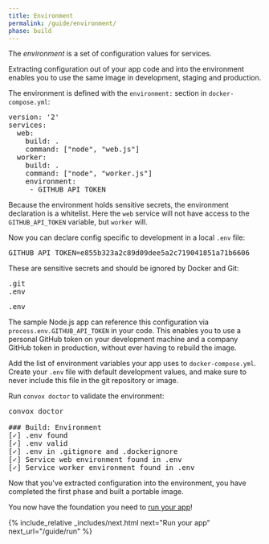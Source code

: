 ```yaml
---
title: Environment
permalink: /guide/environment/
phase: build
---
```


The _environment_ is a set of configuration values for services.

Extracting configuration out of your app code and into the environment enables you to use the same image in development, staging and production.

The environment is defined with the `environment:` section in `docker-compose.yml`:

<pre class="file diff" title="docker-compose.yml">
<span class="diff-u">version: '2'</span>
<span class="diff-u">services:</span>
<span class="diff-u">  web:</span>
<span class="diff-u">    build: .</span>
<span class="diff-u">    command: ["node", "web.js"]</span>
<span class="diff-u">  worker:</span>
<span class="diff-u">    build: .</span>
<span class="diff-u">    command: ["node", "worker.js"]</span>
<span class="diff-a">    environment:</span>
<span class="diff-a">     - GITHUB_API_TOKEN</span>
</pre>

Because the environment holds sensitive secrets, the environment declaration is a whitelist. Here the `web` service will not have access to the `GITHUB_API_TOKEN` variable, but `worker` will.

Now you can declare config specific to development in a local `.env` file:

<pre class="file shell" title=".env">
GITHUB_API_TOKEN=e855b323a2c89d09dee5a2c719041851a71b6606
</pre>

These are sensitive secrets and should be ignored by Docker and Git:

<pre class="file diff" title=".dockerignore">
<span class="diff-u">.git</span>
<span class="diff-a">.env</span>
</pre>

<pre class="file diff" title=".gitignore">
<span class="diff-a">.env</span>
</pre>

The sample Node.js app can reference this configuration via `process.env.GITHUB_API_TOKEN` in your code. This enables you to use a personal GitHub token on your development machine and a company GitHub token in production, without ever having to rebuild the image.

Add the list of environment variables your app uses to `docker-compose.yml`. Create your `.env` file with default development values, and make sure to never include this file in the git repository or image.

Run `convox doctor` to validate the environment:

<pre class="terminal">
<span class="command">convox doctor</span>

### Build: Environment
[<span class="pass">✓</span>] .env found
[<span class="pass">✓</span>] .env valid
[<span class="pass">✓</span>] .env in .gitignore and .dockerignore
[<span class="pass">✓</span>] Service <span class="service">web</span> environment found in .env    
[<span class="pass">✓</span>] Service <span class="service">worker</span> environment found in .env   
</pre>

Now that you've extracted configuration into the environment, you have completed the first phase and built a portable image.

You now have the foundation you need to [run your app](/guide/run/)!

{% include_relative _includes/next.html
  next="Run your app"
  next_url="/guide/run"
%}

